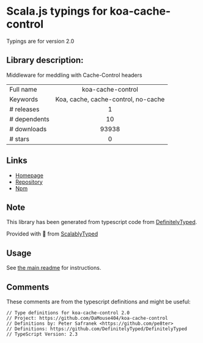 
# Scala.js typings for koa-cache-control

Typings are for version 2.0

## Library description:
Middleware for meddling with Cache-Control headers

|                    |                 |
| ------------------ | :-------------: |
| Full name          | koa-cache-control |
| Keywords           | Koa, cache, cache-control, no-cache |
| # releases         | 1 |
| # dependents       | 10 |
| # downloads        | 93938 |
| # stars            | 0 |

## Links
- [Homepage](https://github.com/DaMouse404/koa-cache-control#readme)
- [Repository](https://github.com/DaMouse404/koa-cache-control)
- [Npm](https://www.npmjs.com/package/koa-cache-control)
    


## Note
This library has been generated from typescript code from [DefinitelyTyped](https://definitelytyped.org).

Provided with :purple_heart: from [ScalablyTyped](https://github.com/oyvindberg/ScalablyTyped)

## Usage
See [the main readme](../../readme.md) for instructions.

## Comments

These comments are from the typescript definitions and might be useful:
```
// Type definitions for koa-cache-control 2.0
// Project: https://github.com/DaMouse404/koa-cache-control
// Definitions by: Peter Safranek <https://github.com/pe8ter>
// Definitions: https://github.com/DefinitelyTyped/DefinitelyTyped
// TypeScript Version: 2.3

```


